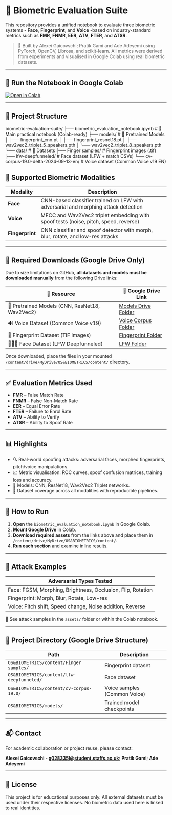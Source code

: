 # 🔐 Biometric Evaluation Suite

This repository provides a unified notebook to evaluate three biometric systems - **Face**, **Fingerprint**, and **Voice** -based on industry-standard metrics such as **FMR**, **FNMR**, **EER**, **ATV**, **FTER**, and **ATSR**.

> 📘 Built by Alexei Gaicovschi; Pratik Gami and Ade Adeyemi using PyTorch, OpenCV, Librosa, and scikit-learn. All metrics were derived from experiments and visualised in Google Colab using real biometric datasets.

---

## 🚀 Run the Notebook in Google Colab

[![Open in Colab](https://colab.research.google.com/assets/colab-badge.svg)](https://colab.research.google.com/drive/1qXaYSXdy7-p7yqsTMPRbr97quCwPrC1H?usp=sharing)

---

## 📁 Project Structure

biometric-evaluation-suite/
├── biometric_evaluation_notebook.ipynb       # 📘 Main practical notebook (Colab-ready)
├── models/                                   # 🧠 Pretrained Models
│   ├── fingerprint_cnn.pt
│   ├── fingerprint_resnet18.pt
│   ├── wav2vec2_triplet_5_speakers.pth
│   └── wav2vec2_triplet_8_speakers.pth
└── data/                                     # 📂 Datasets
    ├── Finger samples/                       # Fingerprint images (.tif)
    ├── lfw-deepfunneled/                     # Face dataset (LFW + match CSVs)
    └── cv-corpus-19.0-delta-2024-09-13-en/   # Voice dataset (Common Voice v19 EN)


## 🧠 Supported Biometric Modalities

| Modality    | Description |
|-------------|-------------|
| **Face**    | CNN-based classifier trained on LFW with adversarial and morphing attack detection |
| **Voice**   | MFCC and Wav2Vec2 triplet embedding with spoof tests (noise, pitch, speed, reverse) |
| **Fingerprint** | CNN classifier and spoof detector with morph, blur, rotate, and low-res attacks |

---

## 🔗 Required Downloads (Google Drive Only)

Due to size limitations on GitHub, **all datasets and models must be downloaded manually** from the following Drive links:

| 📂 Resource | 🔗 Google Drive Link |
|------------|----------------------|
| 🧠 Pretrained Models (CNN, ResNet18, Wav2Vec2) | [Models Drive Folder](https://drive.google.com/drive/folders/1faXs5e6hUYbE5wOodiztZjFaSqwAXfgX?usp=sharing) |
| 🔊 Voice Dataset (Common Voice v19) | [Voice Corpus Folder](https://drive.google.com/drive/folders/1egpCptKTutadubFm_o1NrKpHHaxw_-IQ?usp=sharing) |
| 🧷 Fingerprint Dataset (TIF images) | [Fingerprint Folder](https://drive.google.com/drive/folders/1tiXDyNK4uRjc6Jm6t7s9FiwJPwkzOjak?usp=sharing) |
| 🧑‍🤝‍🧑 Face Dataset (LFW Deepfunneled) | [LFW Folder](https://drive.google.com/drive/folders/1GmLJSTt09nH4QO0iEC2baGmN-na8y6t5?usp=sharing) |

Once downloaded, place the files in your mounted `/content/drive/MyDrive/OS&BIOMETRICS/content/` directory.

---

## ✅ Evaluation Metrics Used

- **FMR** – False Match Rate  
- **FNMR** – False Non-Match Rate  
- **EER** – Equal Error Rate  
- **FTER** – Failure to Enrol Rate  
- **ATV** – Ability to Verify  
- **ATSR** – Ability to Spoof Rate

---

## 📊 Highlights

- 🔍 Real-world spoofing attacks: adversarial faces, morphed fingerprints, pitch/voice manipulations.
- 📈 Metric visualisation: ROC curves, spoof confusion matrices, training loss and accuracy.
- 🧠 Models: CNN, ResNet18, Wav2Vec2 Triplet networks.
- 🧪 Dataset coverage across all modalities with reproducible pipelines.

---

## 🚀 How to Run

1. **Open** the `biometric_evaluation_notebook.ipynb` in Google Colab.
2. **Mount Google Drive** in Colab.
3. **Download required assets** from the links above and place them in `/content/drive/MyDrive/OS&BIOMETRICS/content/`.
4. **Run each section** and examine inline results.

---

## 🧪 Attack Examples

| Adversarial Types Tested |
|--------------------------|
| Face: FGSM, Morphing, Brightness, Occlusion, Flip, Rotation |
| Fingerprint: Morph, Blur, Rotate, Low-res |
| Voice: Pitch shift, Speed change, Noise addition, Reverse |

📸 See attack samples in the `assets/` folder or within the Colab notebook.

---

## 📁 Project Directory (Google Drive Structure)

| Path | Description |
|------|-------------|
| `OS&BIOMETRICS/content/Finger samples/` | Fingerprint dataset |
| `OS&BIOMETRICS/content/lfw-deepfunneled/` | Face dataset |
| `OS&BIOMETRICS/content/cv-corpus-19.0/` | Voice samples (Common Voice) |
| `OS&BIOMETRICS/models/` | Trained model checkpoints |

---

## 📬 Contact

For academic collaboration or project reuse, please contact:

**Alexei Gaicovschi - g028335l@student.staffs.ac.uk**; **Pratik Gami**; **Ade Adeyemi**

---

## 📎 License

This project is for educational purposes only. All external datasets must be used under their respective licenses. No biometric data used here is linked to real identities.

